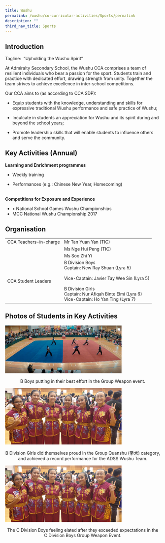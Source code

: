 ```yaml
---
title: Wushu
permalink: /wushu/co-curricular-activities/Sports/permalink
description: ""
third_nav_title: Sports
---
```

Introduction
------------

Tagline:  “Upholding the Wushu Spirit”

At Admiralty Secondary School, the Wushu CCA comprises a team of resilient individuals who bear a passion for the sport. Students train and practice with dedicated effort, drawing strength from unity. Together the team strives to achieve excellence in inter-school competitions.

Our CCA aims to (as according to CCA SDP):

* Equip students with the knowledge, understanding and skills for expressive traditional Wushu performance and safe practice of Wushu;

* Inculcate in students an appreciation for Wushu and its spirit during and beyond the school years;

* Promote leadership skills that will enable students to influence others and serve the community.

Key Activities (Annual)
-----------------------

**Learning and Enrichment programmes**  

*   Weekly training  
    
*   Performances (e.g.: Chinese New Year, Homecoming)

                                                             
**Competitions for Exposure and Experience**  

*   • National School Games Wushu Championships
*   MCC National Wushu Championship 2017

Organisation
------------

|  |  |
|---|---|
| CCA Teachers-in-charge | Mr Tan Yuan Yan (TIC) |
|   | Ms Nge Hui Peng (TIC) |
|   | Ms Soo Zhi Yi |
| CCA Student Leaders | B Division Boys <br>Captain: New Ray Shuan (Lyra 5)<br><br>Vice-Captain: Javier Tay Wee Sin (Lyra 5)<br><br>B Division Girls<br>Captain: Nur Afiqah Binte Elmi (Lyra 6)<br>Vice-Captain: Ho Yan Ting (Lyra 7) |

Photos of Students in Key Activities
------------------------------------

<img src="/images/w1.jpg"
		 style="width:75%">

<p style="text-align: center;">B Boys putting in their best effort in the Group Weapon event.</p>

<img src="/images/w2.jpg"
		 style="width:75%">

<p style="text-align: center;">B Division Girls did themselves proud in the Group Quanshu (拳术) category, and achieved a record performance for the ADSS Wushu Team.</p>

<img src="/images/w2.jpg"
		 style="width:75%">

<p style="text-align: center;">The C Division Boys feeling elated after they exceeded expectations in the C Division Boys Group Weapon Event.</p>